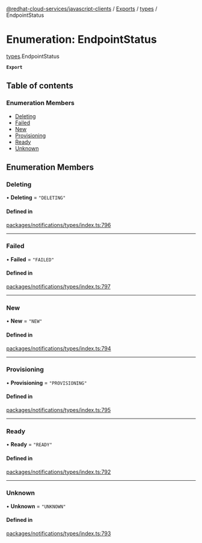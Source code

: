 [@redhat-cloud-services/javascript-clients](../README.md) / [Exports](../modules.md) / [types](../modules/types.md) / EndpointStatus

# Enumeration: EndpointStatus

[types](../modules/types.md).EndpointStatus

**`Export`**

## Table of contents

### Enumeration Members

- [Deleting](types.EndpointStatus.md#deleting)
- [Failed](types.EndpointStatus.md#failed)
- [New](types.EndpointStatus.md#new)
- [Provisioning](types.EndpointStatus.md#provisioning)
- [Ready](types.EndpointStatus.md#ready)
- [Unknown](types.EndpointStatus.md#unknown)

## Enumeration Members

### Deleting

• **Deleting** = ``"DELETING"``

#### Defined in

[packages/notifications/types/index.ts:796](https://github.com/RedHatInsights/javascript-clients/blob/main/packages/notifications/types/index.ts#L796)

___

### Failed

• **Failed** = ``"FAILED"``

#### Defined in

[packages/notifications/types/index.ts:797](https://github.com/RedHatInsights/javascript-clients/blob/main/packages/notifications/types/index.ts#L797)

___

### New

• **New** = ``"NEW"``

#### Defined in

[packages/notifications/types/index.ts:794](https://github.com/RedHatInsights/javascript-clients/blob/main/packages/notifications/types/index.ts#L794)

___

### Provisioning

• **Provisioning** = ``"PROVISIONING"``

#### Defined in

[packages/notifications/types/index.ts:795](https://github.com/RedHatInsights/javascript-clients/blob/main/packages/notifications/types/index.ts#L795)

___

### Ready

• **Ready** = ``"READY"``

#### Defined in

[packages/notifications/types/index.ts:792](https://github.com/RedHatInsights/javascript-clients/blob/main/packages/notifications/types/index.ts#L792)

___

### Unknown

• **Unknown** = ``"UNKNOWN"``

#### Defined in

[packages/notifications/types/index.ts:793](https://github.com/RedHatInsights/javascript-clients/blob/main/packages/notifications/types/index.ts#L793)

